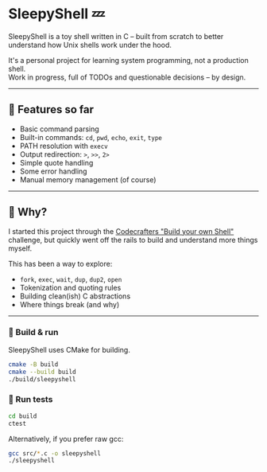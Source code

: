 # SleepyShell 💤

SleepyShell is a toy shell written in C – built from scratch to better understand how Unix shells work under the hood.

It's a personal project for learning system programming, not a production shell.  
Work in progress, full of TODOs and questionable decisions – by design.

---

## 🔧 Features so far

- Basic command parsing
- Built-in commands: `cd`, `pwd`, `echo`, `exit`, `type`
- PATH resolution with `execv`
- Output redirection: `>`, `>>`, `2>`
- Simple quote handling
- Some error handling
- Manual memory management (of course)

---

## 🧠 Why?

I started this project through the [Codecrafters "Build your own Shell"](https://codecrafters.io) challenge, but quickly went off the rails to build and understand more things myself.

This has been a way to explore:

- `fork`, `exec`, `wait`, `dup`, `dup2`, `open`
- Tokenization and quoting rules
- Building clean(ish) C abstractions
- Where things break (and why)

---

### 🚀 Build & run

SleepyShell uses CMake for building.

```bash
cmake -B build
cmake --build build
./build/sleepyshell
```

### 🔬 Run tests
```bash
cd build
ctest
```

Alternatively, if you prefer raw gcc:
```bash
gcc src/*.c -o sleepyshell
./sleepyshell
